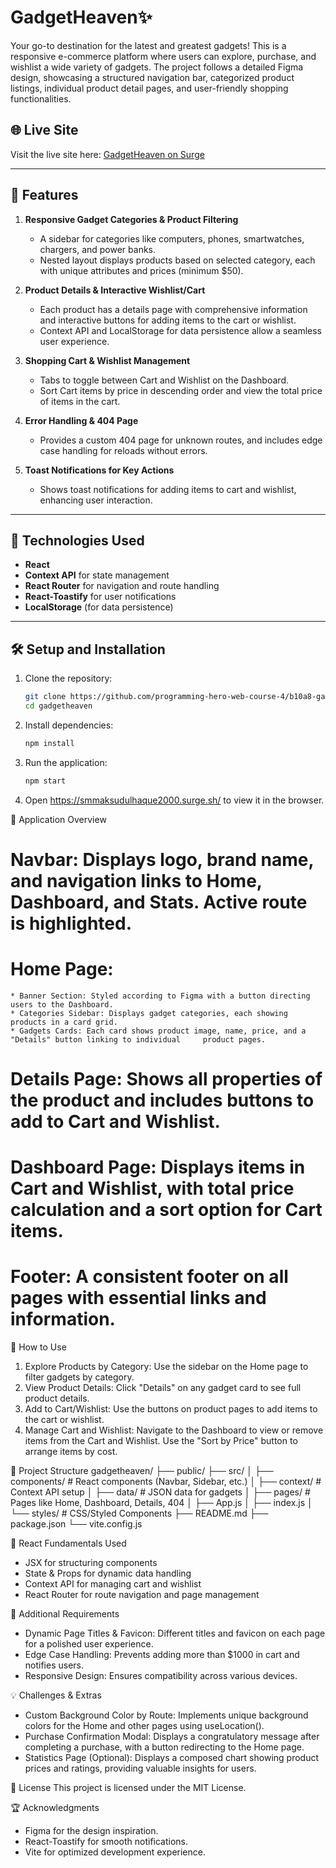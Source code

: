 # GadgetHeaven✨

Your go-to destination for the latest and greatest gadgets! This is a responsive e-commerce platform where users can explore, purchase, and wishlist a wide variety of gadgets. The project follows a detailed Figma design, showcasing a structured navigation bar, categorized product listings, individual product detail pages, and user-friendly shopping functionalities.

## 🌐 Live Site

Visit the live site here: [GadgetHeaven on Surge](https://smmaksudulhaque2000.surge.sh/)

---

## 🎯 **Features**

1. **Responsive Gadget Categories & Product Filtering**

   - A sidebar for categories like computers, phones, smartwatches, chargers, and power banks.
   - Nested layout displays products based on selected category, each with unique attributes and prices (minimum $50).

2. **Product Details & Interactive Wishlist/Cart**

   - Each product has a details page with comprehensive information and interactive buttons for adding items to the cart or wishlist.
   - Context API and LocalStorage for data persistence allow a seamless user experience.

3. **Shopping Cart & Wishlist Management**

   - Tabs to toggle between Cart and Wishlist on the Dashboard.
   - Sort Cart items by price in descending order and view the total price of items in the cart.

4. **Error Handling & 404 Page**

   - Provides a custom 404 page for unknown routes, and includes edge case handling for reloads without errors.

5. **Toast Notifications for Key Actions**
   - Shows toast notifications for adding items to cart and wishlist, enhancing user interaction.

---

## 📱 **Technologies Used**

- **React**
- **Context API** for state management
- **React Router** for navigation and route handling
- **React-Toastify** for user notifications
- **LocalStorage** (for data persistence)

---

## 🛠 **Setup and Installation**

1. Clone the repository:
   ```bash
   git clone https://github.com/programming-hero-web-course-4/b10a8-gadget-heaven-smmaksudulhaque2000.git
   cd gadgetheaven
   ```
2. Install dependencies:
   ```bash
   npm install
   ```
3. Run the application:
   ```bash
   npm start
   ```
4. Open https://smmaksudulhaque2000.surge.sh/ to view it in the browser.

🎨 Application Overview

# Navbar: Displays logo, brand name, and navigation links to Home, Dashboard, and Stats. Active route is highlighted.

# Home Page:

    * Banner Section: Styled according to Figma with a button directing users to the Dashboard.
    * Categories Sidebar: Displays gadget categories, each showing products in a card grid.
    * Gadgets Cards: Each card shows product image, name, price, and a "Details" button linking to individual 	  product pages.

# Details Page: Shows all properties of the product and includes buttons to add to Cart and Wishlist.

# Dashboard Page: Displays items in Cart and Wishlist, with total price calculation and a sort option for Cart items.

# Footer: A consistent footer on all pages with essential links and information.

🚀 How to Use

1. Explore Products by Category: Use the sidebar on the Home page to filter gadgets by category.
2. View Product Details: Click "Details" on any gadget card to see full product details.
3. Add to Cart/Wishlist: Use the buttons on product pages to add items to the cart or wishlist.
4. Manage Cart and Wishlist: Navigate to the Dashboard to view or remove items from the Cart and Wishlist. Use the "Sort by Price" button to arrange items by cost.

📂 Project Structure
gadgetheaven/
├── public/
├── src/
│ ├── components/ # React components (Navbar, Sidebar, etc.)
│ ├── context/ # Context API setup
│ ├── data/ # JSON data for gadgets
│ ├── pages/ # Pages like Home, Dashboard, Details, 404
│ ├── App.js
│ ├── index.js
│ └── styles/ # CSS/Styled Components
├── README.md
├── package.json
└── vite.config.js

🧩 React Fundamentals Used

- JSX for structuring components
- State & Props for dynamic data handling
- Context API for managing cart and wishlist
- React Router for route navigation and page management

📝 Additional Requirements

- Dynamic Page Titles & Favicon: Different titles and favicon on each page for a polished user experience.
- Edge Case Handling: Prevents adding more than $1000 in cart and notifies users.
- Responsive Design: Ensures compatibility across various devices.

💡 Challenges & Extras

- Custom Background Color by Route: Implements unique background colors for the Home and other pages using useLocation().
- Purchase Confirmation Modal: Displays a congratulatory message after completing a purchase, with a button redirecting to the Home page.
- Statistics Page (Optional): Displays a composed chart showing product prices and ratings, providing valuable insights for users.

📜 License
This project is licensed under the MIT License.

🏆 Acknowledgments

- Figma for the design inspiration.
- React-Toastify for smooth notifications.
- Vite for optimized development experience.
